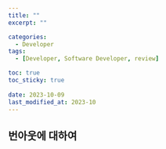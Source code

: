 ```yaml
---
title: ""
excerpt: ""

categories:
  - Developer
tags:
  - [Developer, Software Developer, review]

toc: true
toc_sticky: true
 
date: 2023-10-09
last_modified_at: 2023-10
---
```


## 번아웃에 대하여